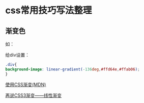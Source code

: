 # css常用技巧写法整理

## 渐变色

如：

给div设置：


```css
.div{
background-image: linear-gradient(-136deg,#ffd64e,#ffab06);
}
```



[使用CSS渐变(MDN)](https://developer.mozilla.org/zh-CN/docs/Web/Guide/CSS/Using_CSS_gradients)

[再说CSS3渐变——线性渐变](https://www.w3cplus.com/css3/new-css3-linear-gradient.html)